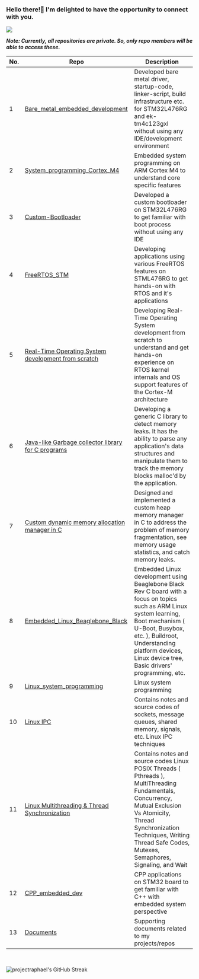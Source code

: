 ### Hello there!👋 I'm delighted to have the opportunity to connect with you.

<img src="https://api.visitorbadge.io/api/visitors?path=https%3A%2F%2Fgithub.com%2Fpvaraya%2Faryaprnjl&label=VISITORS&labelColor=%23007EC6&countColor=%23ggg" />

<!--| ![Raphael's Github Stats](https://github-readme-stats-sigma-five.vercel.app/api?username=projectraphael&show_icons=true) | ![Raphael's GitHub Top Languages](https://github-readme-stats-sigma-five.vercel.app/api/top-langs/?username=projectraphael&layout=compact) | ![Raphael's GitHub Streak](https://github-readme-streak-stats.herokuapp.com/?user=projectraphael) |
| -- | -- | -- |-->

**_Note: Currently, all repositories are private. So, only repo members will be able to access these._**

No. | Repo | Description |
--- | --- | --- |
| 1 | [Bare_metal_embedded_development](https://github.com/projectraphael/Bare_metal_embedded_development) | Developed bare metal driver, startup-code, linker-script, build infrastructure etc. for STM32L476RG and ek-tm4c123gxl without using any IDE/development environment |
| 2 | [System_programming_Cortex_M4](https://github.com/projectraphael/System_programming_Cortex_M4) | Embedded system programming on ARM Cortex M4 to understand core specific features |
| 3 | [Custom-Bootloader](https://github.com/projectraphael/Custom-Bootloader) | Developed a custom bootloader on STM32L476RG to get familiar with boot process without using any IDE |
| 4 | [FreeRTOS_STM](https://github.com/projectraphael/FreeRTOS_STM) | Developing applications using various FreeRTOS features on STML476RG to get hands-on with RTOS and it's applications |
| 5 | [Real-Time Operating System development from scratch](https://github.com/projectraphael/Real-Time-Operating-System-development-from-scratch) | Developing Real-Time Operating System development from scratch to understand and get hands-on experience on RTOS kernel internals and OS support features of the Cortex-M architecture |
| 6 | [Java-like Garbage collector library for C programs](https://github.com/projectraphael/Java-like-Garbage-collector-library-for-C-programs) | Developing a generic C library to detect memory leaks. It has the ability to parse any application's data structures and manipulate them to track the memory blocks malloc'd by the application. |
| 7 | [Custom dynamic memory allocation manager in C](https://github.com/projectraphael/Custom-dynamic-memory-allocation-manager-in-C) | Designed and implemented a custom heap memory manager in C to address the problem of memory fragmentation, see memory usage statistics, and catch memory leaks. |
| 8 | [Embedded_Linux_Beaglebone_Black](https://github.com/projectraphael/Embedded_Linux_Beaglebone_Black) | Embedded Linux development using Beaglebone Black Rev C board with a focus on topics such as ARM Linux system learning, Boot mechanism ( U-Boot, Busybox, etc. ), Buildroot, Understanding platform devices, Linux device tree, Basic drivers' programming, etc. |
| 9 | [Linux_system_programming](https://github.com/projectraphael/LSP) | Linux system programming |
| 10 | [Linux IPC](https://github.com/projectraphael/Linux_IPC) | Contains notes and source codes of sockets, message queues, shared memory, signals, etc. Linux IPC techniques |
| 11 | [Linux Multithreading & Thread Synchronization](https://github.com/projectraphael/Pthreads-Multithreading-Thread-Synchronization) | Contains notes and source codes Linux POSIX Threads ( Pthreads ), MultiThreading Fundamentals, Concurrency, Mutual Exclusion Vs Atomicity, Thread Synchronization Techniques, Writing Thread Safe Codes, Mutexes, Semaphores, Signaling, and Wait |
| 12 | [CPP_embedded_dev](https://github.com/projectraphael/CPP_embedded_dev) | CPP applications on STM32 board to get familiar with C++ with embedded system perspective |
| 13 | [Documents](https://github.com/projectraphael/Documents) | Supporting documents related to my projects/repos |

&nbsp;

![projectraphael's GitHub Streak](https://github-readme-streak-stats.herokuapp.com/?user=projectraphael)

<!--![projectraphael's Github Stats](https://github-profile-trophy.vercel.app/?username=projectraphael)-->

<!--
**projectraphael/projectraphael** is a ✨ _special_ ✨ repository because its `README.md` (this file) appears on your GitHub profile.

Here are some ideas to get you started:

- 🔭 I’m currently working on ...
- 🌱 I’m currently learning ...
- 👯 I’m looking to collaborate on ...
- 🤔 I’m looking for help with ...
- 💬 Ask me about ...
- 📫 How to reach me: ...
- 😄 Pronouns: ...
- ⚡ Fun fact: ...
-->
